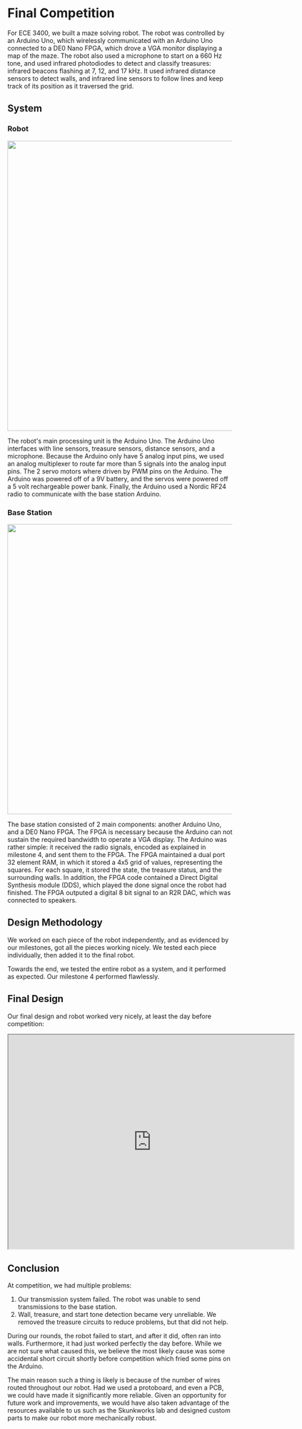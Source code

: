# Final Competition

<!-- Good introductions and problem motivations  
Clarity and thoroughness of documentation  
Intuitive and nice layouts  
Use of the right tools for analysis and unit testing  
Presence of schematics when applicable  
Presence of simulation results when applicable  
Presence and evaluation of experimental results  
Use of graphs and tables to display results, as well as proper axis and unit labeling  
Presence of design flaws  
Comparative discussion of simulation and experimental results  
Presence of conclusions   -->

For ECE 3400, we built a maze solving robot. The robot was controlled by an Arduino Uno, which wirelessly communicated with an Arduino Uno connected to a DE0 Nano FPGA, which drove a VGA monitor displaying a map of the maze. The robot also used a microphone to start on a 660 Hz tone, and used infrared photodiodes to detect and classify treasures: infrared beacons flashing at 7, 12, and 17 kHz. It used infrared distance sensors to detect walls, and infrared line sensors to follow lines and keep track of its position as it traversed the grid.

## System

### Robot
<img src="https://docs.google.com/uc?id=1u3O5pn8g4v8mFneFVIyXRM5UH_Pw-CvC"  width="650">

The robot's main processing unit is the Arduino Uno. The Arduino Uno interfaces with line sensors, treasure sensors, distance sensors, and a microphone. Because the Arduino only have 5 analog input pins, we used an analog multiplexer to route far more than 5 signals into the analog input pins. The 2 servo motors where driven by PWM pins on the Arduino. The Arduino was powered off of a 9V battery, and the servos were powered off a 5 volt rechargeable power bank. Finally, the Arduino used a Nordic RF24 radio to communicate with the base station Arduino.

### Base Station
<img src="https://docs.google.com/uc?id=19J9ya6bEyLajjWw7duF759bAyg2q0A3w"  width="650">  

The base station consisted of 2 main components: another Arduino Uno, and a DE0 Nano FPGA. The FPGA is necessary because the Arduino can not sustain the required bandwidth to operate a VGA display. The Arduino was rather simple: it received the radio signals, encoded as explained in milestone 4, and sent them to the FPGA. The FPGA maintained a dual port 32 element RAM, in which it stored a 4x5 grid of values, representing the squares. For each square, it stored the state, the treasure status, and the surrounding walls. In addition, the FPGA code contained a Direct Digital Synthesis module (DDS), which played the done signal once the robot had finished. The FPGA outputed a digital 8 bit signal to an R2R DAC, which was connected to speakers.

## Design Methodology
We worked on each piece of the robot independently, and as evidenced by our milestones, got all the pieces working nicely. We tested each piece individually, then added it to the final robot.

Towards the end, we tested the entire robot as a system, and it performed as expected. Our milestone 4 performed flawlessly.

## Final Design
Our final design and robot worked very nicely, at least the day before competition:

<iframe src="https://drive.google.com/file/d/1Rs3jYRBsrQxttRoGFLB5iE3Q41FV31Ir/preview" width="640" height="480"></iframe>

## Conclusion

At competition, we had multiple problems:
1.  Our transmission system failed. The robot was unable to send transmissions to the base station.
2.  Wall, treasure, and start tone detection became very unreliable. We removed the treasure circuits to reduce problems, but that did not help.

During our rounds, the robot failed to start, and after it did, often ran into walls. Furthermore, it had just worked perfectly the day before. While we are not sure what caused this, we believe the most likely cause was some accidental short circuit shortly before competition which fried some pins on the Arduino.

The main reason such a thing is likely is because of the number of wires routed throughout our robot. Had we used a protoboard, and even a PCB, we could have made it significantly more reliable. Given an opportunity for future work and improvements, we would have also taken advantage of the resources available to us such as the Skunkworks lab and designed custom parts to make our robot more mechanically robust. 
